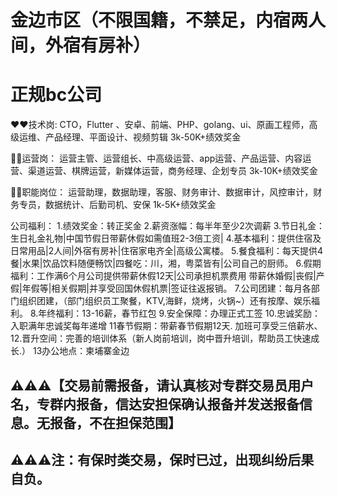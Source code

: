 # 金边市区（不限国籍，不禁足，内宿两人间，外宿有房补）
# 正规bc公司

❤️❤️技术岗:  CTO，Flutter  、安卓、前端、PHP、golang、ui、原画工程师，高级运维、产品经理、平面设计、视频剪辑   3k-50K+绩效奖金

   🌸🌸运营岗：  运营主管、运营组长、中高级运营、app运营、产品运营、内容运营、渠道运营、棋牌运营，新媒体运营，商务经理、企划专员    3k-10K+绩效奖金

   🎯🎯职能岗位：  运营助理，数据助理，客服、财务审计、数据审计，风控审计，财务专员，数据统计、后勤司机、安保   1k-5K+绩效奖金


公司福利：
1.绩效奖金：转正奖金
2.薪资涨幅：每半年至少2次调薪
3.节日礼金：生日礼金礼物|中国节假日带薪休假如需值班2-3倍工资|
4.基本福利：提供住宿及日常用品|2人间|外宿有房补|住宿家电齐全|高级公寓楼。
5.餐食福利：每天提供4餐|水果|饮品饮料随便畅饮|四餐吃：川，湘，粤菜皆有|公司自己的厨师。
6.假期福利：工作满6个月公司提供带薪休假12天|公司承担机票费用
带薪休婚假|丧假|产假|年假等|相关假期|并享受回国休假机票|签证往返报销。
7.公司团建：每月各部门组织团建，（部门组织员工聚餐，KTV,海鲜，烧烤，火锅~）还有按摩、娱乐福利。
8.年终福利：13-16薪，春节红包
9.安全保障：办理正式工签
10.忠诚奖励：入职满年忠诚奖每年递增
11春节假期：带薪春节假期12天. 加班可享受三倍薪水、
12.晋升空间：完善的培训体系（新人岗前培训，岗中晋升培训，帮助员工快速成长.）
13办公地点：柬埔寨金边

## ⚠️⚠️⚠️【交易前需报备，请认真核对专群交易员用户名，专群内报备，信达安担保确认报备并发送报备信息。无报备，不在担保范围】

## ⚠️⚠️⚠️注：有保时类交易，保时已过，出现纠纷后果自负。
